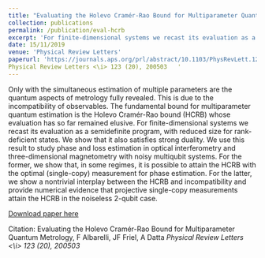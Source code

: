 ```yaml
---
title: "Evaluating the Holevo Cramér-Rao Bound for Multiparameter Quantum Metrology"
collection: publications
permalink: /publication/eval-hcrb
excerpt: 'For finite-dimensional systems we recast its evaluation as a semidefinite program, with reduced size for rank-deficient states.'
date: 15/11/2019
venue: 'Physical Review Letters'
paperurl: 'https://journals.aps.org/prl/abstract/10.1103/PhysRevLett.123.200503'
Physical Review Letters <\i> 123 (20), 200503	'
---
```

Only with the simultaneous estimation of multiple parameters are the quantum aspects of metrology fully revealed. This is due to the incompatibility of observables. The fundamental bound for multiparameter quantum estimation is the Holevo Cramér-Rao bound (HCRB) whose evaluation has so far remained elusive. For finite-dimensional systems we recast its evaluation as a semidefinite program, with reduced size for rank-deficient states. We show that it also satisfies strong duality. We use this result to study phase and loss estimation in optical interferometry and three-dimensional magnetometry with noisy multiqubit systems. For the former, we show that, in some regimes, it is possible to attain the HCRB with the optimal (single-copy) measurement for phase estimation. For the latter, we show a nontrivial interplay between the HCRB and incompatibility and provide numerical evidence that projective single-copy measurements attain the HCRB in the noiseless 2-qubit case.


[Download paper here](https://arxiv.org/pdf/1906.05724.pdf)

Citation: Evaluating the Holevo Cramér-Rao Bound for Multiparameter Quantum Metrology, F Albarelli, JF Friel, A Datta <i> Physical Review Letters <\i> 123 (20), 200503
